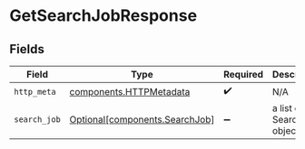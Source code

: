 # GetSearchJobResponse


## Fields

| Field                                                                  | Type                                                                   | Required                                                               | Description                                                            |
| ---------------------------------------------------------------------- | ---------------------------------------------------------------------- | ---------------------------------------------------------------------- | ---------------------------------------------------------------------- |
| `http_meta`                                                            | [components.HTTPMetadata](../../models/components/httpmetadata.md)     | :heavy_check_mark:                                                     | N/A                                                                    |
| `search_job`                                                           | [Optional[components.SearchJob]](../../models/components/searchjob.md) | :heavy_minus_sign:                                                     | a list of SearchJob objects                                            |
